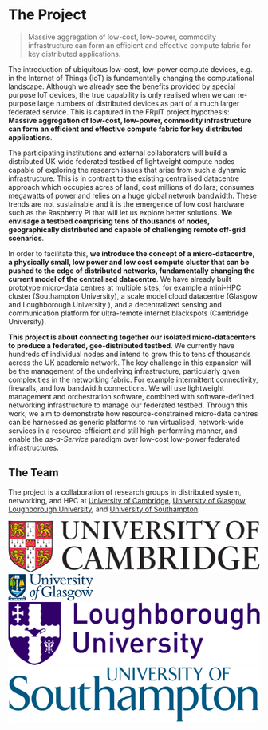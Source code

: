 # The Project

> <i class="fa fa-quote-left"></i> Massive aggregation of low-cost, low-power, commodity infrastructure can form an efficient and effective compute fabric for key distributed applications. <i class="fa fa-quote-right"></i>

The introduction of ubiquitous low-cost, low-power compute devices, e.g. in the Internet of Things (IoT) is fundamentally changing the computational landscape. Although we already see the benefits provided by special purpose IoT devices, the true capability is only realised when we can re-purpose large numbers of distributed devices as part of a much larger federated service.
This is captured in the FR&micro;IT project hypothesis: **Massive aggregation of low-cost, low-power, commodity infrastructure can form an efficient and effective compute fabric for key distributed applications**.


The participating institutions and external collaborators will build a distributed UK-wide federated testbed of lightweight compute nodes capable of exploring the research issues that arise from such a dynamic infrastructure.
This is in contrast to the existing centralised datacentre approach which occupies acres of land, cost millions of dollars; consumes megawatts of power and relies on a huge global network bandwidth. These trends are not sustainable and it is the emergence of low cost hardware such as the Raspberry Pi that will let us explore better solutions.
**We envisage a testbed comprising tens of thousands of nodes, geographically distributed and capable of challenging remote off-grid scenarios**.

In order to facilitate this, **we introduce the concept of a micro-datacentre, a physically small, low power and low cost compute cluster that can be pushed to the edge of distributed networks, fundamentally changing the current model of the centralised datacentre**.
We have already built prototype micro-data centres at multiple sites, for example a mini-HPC cluster (Southampton University), a scale model cloud datacentre (Glasgow and Loughborough University ), and a decentralized sensing and communication platform for ultra-remote internet blackspots (Cambridge University).

**This project is about connecting together our isolated micro-datacenters to produce a federated, geo-distributed testbed**.
We currently have hundreds of individual nodes and intend to grow this to tens of thousands across the UK academic network.
The key challenge in this expansion will be the management of the underlying infrastructure, particularly given complexities in the networking fabric.
For example intermittent connectivity, firewalls, and low bandwidth connections. We will use lightweight management and orchestration software, combined with software-defined networking infrastructure to manage our federated testbed.
Through this work, we aim to demonstrate how resource-constrained micro-data centres can be harnessed as generic platforms to run virtualised, network-wide services in a resource-efficient and still high-performing manner, and enable the <i>as-a-Service</i> paradigm over low-cost low-power federated infrastructures.


<h2>The Team</h2>

The project is a collaboration of research groups in distributed system, networking, and HPC at <a href="http://www.cam.ac.uk">University of Cambridge</a>, <a href="http://www.gla.ac.uk">University of Glasgow</a>, <a href="http://www.lboro.ac.uk">Loughborough University</a>, and <a href="http://www.southampton.ac.uk">University of Southampton</a>.

<a href="http://www.cam.ac.uk"><img class="uni-logo" src="img/University_of_Cambridge_logo.svg" /></a>
<a href="http://www.gla.ac.uk"><img class="uni-logo" src="img/Uni_glasgow.png" /></a>
<a href="http://www.lboro.ac.uk"><img class="uni-logo" src="img/Loughborough-Univeristy-Lboro-Logo.png" /></a>
<a href="http://www.southampton.ac.uk"><img class="uni-logo" src="img/University_of_Southampton_Logo.svg" /></a>

